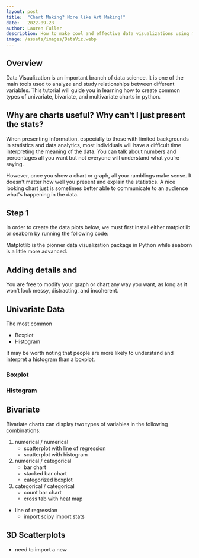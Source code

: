 ```yaml
---
layout: post
title:  "Chart Making? More like Art Making!"
date:   2022-09-28
author: Lauren Fuller
description: How to make cool and effective data visualizations using matplotlib and seaborn in Python
image: /assets/images/DataViz.webp
---
```


## Overview

Data Visualization is an important branch of data science. It is one of the main tools used to analyze and study relationships between different variables. This tutorial will guide you in learning how to create common types of univariate, bivariate, and multivariate charts in python. 

## Why are charts useful? Why can't I just present the stats?

When presenting information, especially to those with limited backgrounds in statistics and data analytics, most individuals will have a difficult time interpreting the meaning of the data. You can talk about numbers and percentages all you want but not everyone will understand what you’re saying. 

However, once you show a chart or graph, all your ramblings make sense. It doesn't matter how well you present and explain the statistics. A nice looking chart just is sometimes better able to communicate to an audience what's happening in the data. 

## Step 1
In order to create the data plots below, we must first install either matplotlib or seaborn by running the following code: 

Matplotlib is the pionner data visualization package in Python while seaborn is a little more advanced. 

## Adding details and 
You are free to modify your graph or chart any way you want, as long as it won’t look messy, distracting, and incoherent. 



## Univariate Data
The most common
* Boxplot
* Histogram

It may be worth noting that people are more likely to understand and interpret a histogram than a boxplot. 

### Boxplot



### Histogram




## Bivariate 
Bivariate charts can display two types of variables in the following combinations: 
1. numerical / numerical
    * scatterplot with line of regression
    * scatterplot with histogram
2. numerical / categorical
    * bar chart
    * stacked bar chart
    * categorized boxplot
3. categorical / categorical
    * count bar chart
    * cross tab with heat map


- line of regression
    - import scipy import stats 

## 3D Scatterplots
- need to import a new








